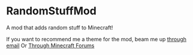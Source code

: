 RandomStuffMod
=======
A mod that adds random stuff to Minecraft!

If you want to recommend me a theme for the mod, beam me up <a href="mailto:afroraydude@afroraydude.com?Subject=I%20Have%20An%20Idea" target="_top">
through email</a> Or [Through Minecraft Forums](http://www.minecraftforum.net/private-messages/send)
